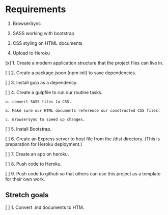 # Requirements

1. BrowserSync

2. SASS working with bootstrap

4. CSS styling on HTML documents

4. Upload to Heroku




[x] 1. Create a modern application structure that the project files can live in.

[ ] 2. Create a package.jsoon (npm init) to save dependencies.

[ ] 3. Install gulp as a dependency.

[ ] 4. Create a gulpfile to run our routine tasks.

	a. convert SASS files to CSS.

	b. Make sure our HTML documents reference our constructed CSS files.

	c. Browsersync to speed up changes.

[ ] 5. Install Bootstrap.

[ ] 6. Create an Express server to host file from the /dist directory. (This is preparation for Heroku deployment.)

[ ] 7. Create an app on heroku.

[ ] 8. Push code to Heroku.

[ ] 9. Push code to github so that others can use this project as a template for their own work.

## Stretch goals

[ ] 1. Convert .md documents to HTM.







